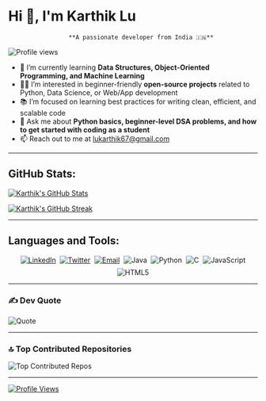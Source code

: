 # Hi 👋, I'm Karthik Lu

                     **A passionate developer from India 🇮🇳**
  ![Profile views](https://komarev.com/ghpvc/?username=lukarthik67&color=blue&style=for-the-badge)
                   

- 🌱 I’m currently learning **Data Structures, Object-Oriented Programming, and Machine Learning**  
- 👨‍💻 I’m interested in beginner-friendly **open-source projects** related to Python, Data Science, or Web/App development  
- 📚 I’m focused on learning best practices for writing clean, efficient, and scalable code  
- 💬 Ask me about **Python basics, beginner-level DSA problems, and how to get started with coding as a student**  
- 📫 Reach out to me at [lukarthik67@gmail.com](mailto:lukarthik67@gmail.com)  

---

## GitHub Stats:

[![Karthik's GitHub Stats](https://github-readme-stats.vercel.app/api?username=lukarthik67&show_icons=true&theme=radical&count_private=true&include_all_commits=true)](https://github.com/lukarthik67)

[![Karthik's GitHub Streak](https://github-readme-streak-stats.herokuapp.com/?user=lukarthik67&theme=radical)](https://github.com/lukarthik67)

---

## Languages and Tools:

<p align="center" style="display: flex; gap: 8px; flex-wrap: wrap; justify-content: center;">

  <!-- Social Media Badges -->
  <a href="https://www.linkedin.com/in/karthik-lu-530534328" target="_blank">
    <img src="https://img.shields.io/badge/LinkedIn-%230077B5.svg?logo=linkedin&logoColor=white&style=flat" alt="LinkedIn" />
  </a>
  <a href="https://x.com/LuKarthik94277" target="_blank">
    <img src="https://img.shields.io/badge/Twitter-%23000000.svg?logo=twitter&logoColor=white&style=flat" alt="Twitter" />
  </a>
  <a href="mailto:lukarthik67@gmail.com">
    <img src="https://img.shields.io/badge/Email-D14836?logo=gmail&logoColor=white&style=flat" alt="Email" />
  </a>

  <!-- Tech Stack Badges -->
  <img src="https://img.shields.io/badge/Java-%23ED8B00.svg?logo=openjdk&logoColor=white&style=flat" alt="Java" />
  <img src="https://img.shields.io/badge/Python-3670A0?logo=python&logoColor=ffdd54&style=flat" alt="Python" />
  <img src="https://img.shields.io/badge/C-%2300599C.svg?logo=c&logoColor=white&style=flat" alt="C" />
  <img src="https://img.shields.io/badge/JavaScript-%23323330.svg?logo=javascript&logoColor=%23F7DF1E&style=flat" alt="JavaScript" />
  <img src="https://img.shields.io/badge/HTML5-%23E34F26.svg?logo=html5&logoColor=white&style=flat" alt="HTML5" />

</p>

---

### ✍️ Dev Quote

![Quote](https://quotes-github-readme.vercel.app/api?type=horizontal&theme=radical)

---

### 🔝 Top Contributed Repositories

![Top Contributed Repos](https://github-contributor-stats.vercel.app/api?username=lukarthik67&limit=5&theme=radical&combine_all_yearly_contributions=true)

---

[![Profile Views](https://visitcount.itsvg.in/api?id=lukarthik67&icon=0&color=8)](https://visitcount.itsvg.in)
